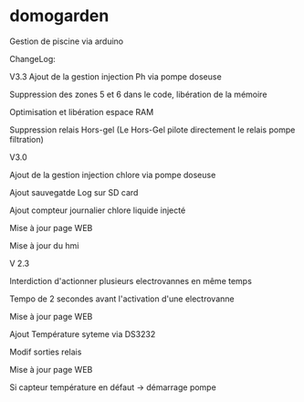 # domogarden
Gestion de piscine via arduino

ChangeLog:

V3.3
Ajout  de la gestion injection Ph via pompe doseuse

Suppression des zones 5 et 6 dans le code, libération de la mémoire

Optimisation et libération espace RAM

Suppression relais Hors-gel (Le Hors-Gel pilote directement le relais pompe filtration)

V3.0

Ajout  de la gestion injection chlore via pompe doseuse

Ajout sauvegatde Log sur SD card

Ajout compteur journalier chlore liquide injecté

Mise à jour page WEB

Mise à jour du hmi

V 2.3

Interdiction d'actionner plusieurs electrovannes  en même temps

Tempo de 2 secondes avant l'activation d'une electrovanne

Mise à jour page WEB

Ajout Température syteme via DS3232

Modif sorties relais

Mise à jour page WEB

Si capteur température en défaut -> démarrage pompe
